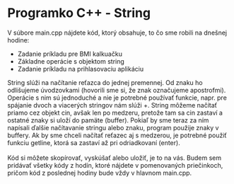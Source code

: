 # Programko C++ - String

V súbore main.cpp nájdete kód, ktorý obsahuje, to čo sme robili na dnešnej hodine:
<ul> 
  <li>Zadanie príkladu pre BMI kalkuačku</li>
  <li>Základne operácie s objektom string</li>
  <li>Zadanie príkladu na prihlasovaciu aplikáciu</li>
</ul>
String slúži na načítanie reťazca do jednej premennej. Od znaku ho odlišujeme úvodzovkami (hovorili sme si, že znak označujeme apostrofmi). 
Operácie s nim sú jednoduché a nie je potrebné používať funkcie, napr. pre spájanie dvoch a viacerých stringov nám slúži +. String môžeme načítať priamo cez objekt cin, avšak len po medzeru, pretože tam sa cin zastaví a ostatné znaky si uloží do pamäte (buffer). Pokiaľ by sme teraz za ním napísali ďalšie načítavanie stringu alebo znaku, program použije znaky v buffery. Ak by sme chceli načítať reťazec aj s medzerou, je potrebné použiť funkciu getline, ktorá sa zastaví až pri odriadkovaní (enter).
<br/><br/>
Kód si môžete skopírovať, vyskúšať alebo uložiť, je to na vás.
Budem sem pridávať všetky kódy z hodín, ktoré nájdete v pomenovaných priečinkoch, pričom kód z poslednej hodiny bude vždy v hlavnom main.cpp.

